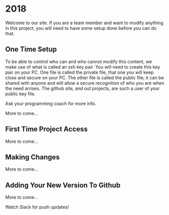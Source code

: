 # 2018
Welcome to our site. If you are a team member and want to modify anything in
this project, you will need to have some setup done before you can do that.

## One Time Setup
To be able to control who can and who cannot modify this content, we make use
of what is called an ssh key pair. You will need to create this key pair on
your PC. One file is called the private file, that one you will keep close and
secure on your PC. The other file is called the public file; it can be shared
with anyone and will allow a secure recognition of who you are when the need
arrises. The github site, and out projects, are such a user of your public
key file.

Ask your programming coach for more info.

More to come...

## First Time Project Access
More to come...

## Making Changes
More to come...

## Adding Your New Version To Github
More to come...

Watch Slack for push updates!

